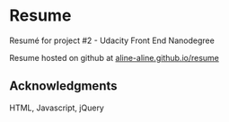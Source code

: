 # Resume

Resumé for project #2 - Udacity Front End Nanodegree

Resume hosted on github at [aline-aline.github.io/resume](https://aline-aline.github.io/resume/)

## Acknowledgments

HTML, Javascript, jQuery
